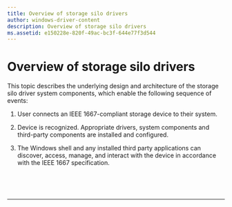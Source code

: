 ```yaml
---
title: Overview of storage silo drivers 
author: windows-driver-content
description: Overview of storage silo drivers 
ms.assetid: e150228e-820f-49ac-bc3f-644e77f3d544
---
```


# Overview of storage silo drivers 


This topic describes the underlying design and architecture of the storage silo driver system components, which enable the following sequence of events:

1.  User connects an IEEE 1667-compliant storage device to their system.

2.  Device is recognized. Appropriate drivers, system components and third-party components are installed and configured.

3.  The Windows shell and any installed third party applications can discover, access, manage, and interact with the device in accordance with the IEEE 1667 specification.

 

 


--------------------


